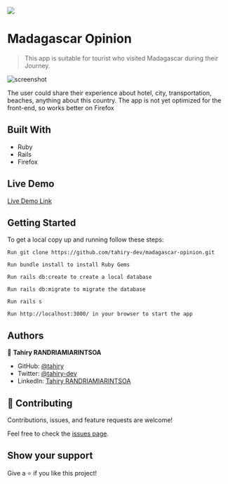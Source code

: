 ![](https://img.shields.io/badge/Microverse-blueviolet)

# Madagascar Opinion

> This app is suitable for tourist who visited Madagascar during their Journey.

![screenshot](https://user-images.githubusercontent.com/47100064/105023792-7452b300-5a5c-11eb-8e19-add658aeaff2.png)

The user could share their experience about hotel, city, transportation, beaches, anything about this country.
The app is not yet optimized for the front-end, so works better on Firefox

## Built With

- Ruby
- Rails
- Firefox

## Live Demo

[Live Demo Link](https://livedemo.com)


## Getting Started

To get a local copy up and running follow these steps:

   
   ```
   Run git clone https://github.com/tahiry-dev/madagascar-opinion.git
  
   Run bundle install to install Ruby Gems
  
   Run rails db:create to create a local database
   
   Run rails db:migrate to migrate the database
   
   Run rails s

   Run http://localhost:3000/ in your browser to start the app
```

## Authors

👤 **Tahiry RANDRIAMIARINTSOA**

- GitHub: [@tahiry](https://github.com/tahiry-dev)
- Twitter: [@tahiry-dev](https://twitter.com/Tahiry94825074)
- LinkedIn: [Tahiry RANDRIAMIARINTSOA](https://www.linkedin.com/in/tahiry-randriamiarintsoa/)


## 🤝 Contributing

Contributions, issues, and feature requests are welcome!

Feel free to check the [issues page](https://github.com/tahiry-dev/madagascar-opinion/issues).

## Show your support

Give a ⭐️ if you like this project!

